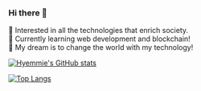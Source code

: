 ### Hi there 👋

<!-- **hyemmie/hyemmie** is a ✨ _special_ ✨ repository because its `README.md` (this file) appears on your GitHub profile.

Here are some ideas to get you started:

- 🔭 I’m currently working on ...
- 🌱 I’m currently learning ...
- 👯 I’m looking to collaborate on ...
- 🤔 I’m looking for help with ...
- 💬 Ask me about ...
- 📫 How to reach me: ...
- 😄 Pronouns: ...
- ⚡ Fun fact: ... -->

🔭 Interested in all the technologies that enrich society.  
🌱 Currently learning web development and blockchain!  
🚀 My dream is to change the world with my technology!  

[![Hyemmie's GitHub stats](https://github-readme-stats.vercel.app/api?username=hyemmie&count_private=true&theme=vue&show_icons=true)](https://github.com/hyemmie/github-readme-stats)

[![Top Langs](https://github-readme-stats.vercel.app/api/top-langs/?username=lynn0506&hide=css&layout=compact&theme=vue)](https://github.com/anuraghazra/github-readme-stats)
